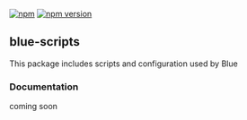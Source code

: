 [![npm](https://img.shields.io/npm/v/bcli.svg)](https://www.npmjs.com/package/bcli)
[![npm version](https://img.shields.io/npm/dt/bcli.svg)](https://badge.fury.io/js/bcli)

## blue-scripts 
This package includes scripts and configuration used by Blue

### Documentation

coming soon
